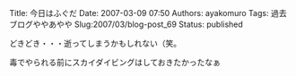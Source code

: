 Title: 今日はふぐだ
Date: 2007-03-09 07:50
Authors: ayakomuro
Tags:  過去ブログややあやや
Slug:2007/03/blog-post_69
Status: published

どきどき・・・逝ってしまうかもしれない（笑。  

毒でやられる前にスカイダイビングはしておきたかったなぁ
